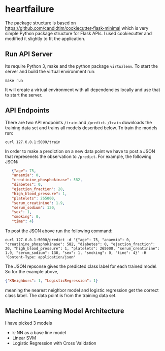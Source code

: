 # heartfailure

The package structure is based on <https://github.com/candidtim/cookiecutter-flask-minimal> which is very simple Python package structure for Flask APIs. I used cookiecutter and modified it slightly to fit the application.

## Run API Server

Its require Python 3, make and the python package `virtualenv`. To start the server and build the virtual environment run:

   ``make run``
  
It will create a virtual environment with all dependencies locally and use that to start the server.

## API Endpoints

There are two API endpoints `/train` and `/predict`. `/train` downloads the training data set and trains all models described below. To train the models run:

   ``curl 127.0.0.1:5000/train``

In order to make a prediction on a new data point we have to post a JSON that represenets the observation to `/predict`. For example, the following JSON:


   ```json
      {"age": 75,
      "anaemia": 0,
      "creatinine_phosphokinase": 582,
      "diabetes": 0,
      "ejection_fraction": 20,
      "high_blood_pressure": 1,
      "platelets": 265000,
      "serum_creatinine": 1.9,
      "serum_sodium": 130,
      "sex": 1,
      "smoking": 0,
      "time": 4}
   ```

To post the JSON above run the following command:

   ``curl 127.0.0.1:5000/predict -d '{"age": 75, "anaemia": 0, "creatinine_phosphokinase": 582, "diabetes": 0, "ejection_fraction": 20, "high_blood_pressure": 1, "platelets": 265000, "serum_creatinine": 1.9, "serum_sodium": 130, "sex": 1, "smoking": 0, "time": 4}' -H 'Content-Type: application/json'``

The JSON repsonse gives the predicted class label for each trained model. So for the example above,

```json
{"KNeighbors": 1, "LogisticRegression": 1}
```

meaning the nearest neighbor model and logistic regression get the correct class label. The data point is from the training data set.

## Machine Learning Model Architecture

I have picked 3 models

* k-NN as a base line model
* Linear SVM
* Logistic Regression with Cross Validation